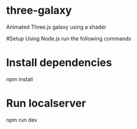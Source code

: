 # three-galaxy
Animated Three.js galaxy using a shader

#Setup
Using Node.js run the following commands

# Install dependencies
npm install

# Run localserver
npm run dev
